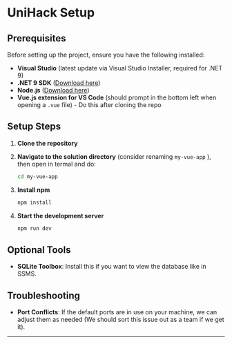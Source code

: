 # UniHack Setup

## Prerequisites
Before setting up the project, ensure you have the following installed:

- **Visual Studio** (latest update via Visual Studio Installer, required for .NET 9)
- **.NET 9 SDK** ([Download here](https://dotnet.microsoft.com/en-us/download))
- **Node.js** ([Download here](https://nodejs.org/))
- **Vue.js extension for VS Code** (should prompt in the bottom left when opening a `.vue` file) - Do this after cloning the repo

## Setup Steps
1. **Clone the repository**

2. **Navigate to the solution directory** (consider renaming `my-vue-app` ), then open in termal and do:
   ```sh
   cd my-vue-app
   ```

3. **Install npm**
   ```sh
   npm install
   ```

4. **Start the development server**
   ```sh
   npm run dev
   ```

## Optional Tools
- **SQLite Toolbox**: Install this if you want to view the database like in SSMS.

## Troubleshooting
- **Port Conflicts**: If the default ports are in use on your machine, we can adjust them as needed (We should sort this issue out as a team if we get it).

---
